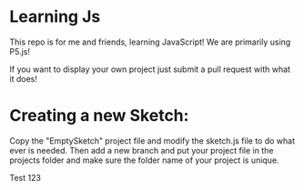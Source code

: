 # Learning Js
This repo is for me and friends, learning JavaScript!
We are primarily using P5.js!

If you want to display your own project just submit a pull request with what it does!

# Creating a new Sketch:
Copy the "EmptySketch" project file and modify the sketch.js file to do what ever is needed.
Then add a new branch and put your project file in the projects folder and make sure the folder name of your project is unique.


Test 123

